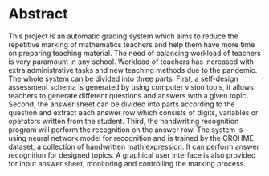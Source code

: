 # Abstract

This project is an automatic grading system which aims to reduce the repetitive marking of mathematics teachers and help them have more time on preparing teaching material. The need of balancing workload of teachers is very paramount in any school. Workload of teachers has increased with extra administrative tasks and new teaching methods due to the pandemic. The whole system can be divided into three parts. First, a self-design assessment schema is generated by using computer vision tools, it allows teachers to generate different questions and answers with a given topic. Second, the answer sheet can be divided into parts according to the question and extract each answer row which consists of digits, variables or operators written from the student. Third, the handwriting recognition program will perform the recognition on the answer row. The system is using neural network model for recognition and is trained by the CROHME dataset, a collection of handwritten math expression. It can perform answer recognition for designed topics. A graphical user interface is also provided for input answer sheet, monitoring and controlling the marking process. 
